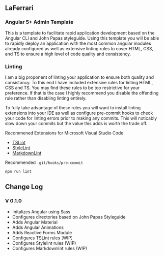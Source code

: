 ## LaFerrari
### Angular 5+ Admin Template

This is a template to facilitate rapid application development based on the Angular CLI and John Papas styleguide. Using this template you will be able to rapidly deploy an application with the most common angular modules already configured as well as extensive linting rules to cover HTML, CSS, and TS to ensure a high level of code quality and consistency.

### Linting

I am a big proponent of linting your application to ensure both quality and consistancy. To this end I have included extensive rules for linting HTML, CSS and TS. You may find these rules to be too restrictive for your preference. If that is the case I highly recommend you disable the offending rule rather than disabling linting entirely.

To fully take advantage of these rules you will want to install linting extensions into your IDE as well as configure pre-commit hooks to check your code for linting errors prior to making any commits. This will noticably slow down your commits but the value this adds is worth the trade off.

Recommened Extensions for Microsoft Visual Studio Code
* [TSLint](https://marketplace.visualstudio.com/items?itemName=eg2.tslint)
* [StyleLint](https://marketplace.visualstudio.com/items?itemName=shinnn.stylelint)
* [MarkdownLint](https://marketplace.visualstudio.com/items?itemName=DavidAnson.vscode-markdownlint)

Recommended `.git/hooks/pre-commit`
```bash
npm run lint
```

## Change Log

###  V 0.1.0

* Initalizes Angular using Sass
* Configures directories based on John Papas Styleguide
* Adds Angular Material
* Adds Angular Animations
* Adds Reactive Forms Module
* Configures TSLint rules (WIP)
* Configures Stylelint rules (WIP)
* Configures Markdownlint rules (WIP)

